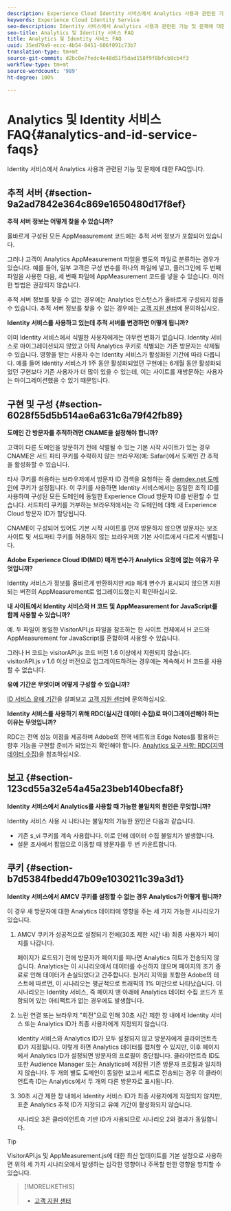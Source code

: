 ```yaml
---
description: Experience Cloud Identity 서비스에서 Analytics 사용과 관련된 기능 및 문제에 대한 FAQ입니다.
keywords: Experience Cloud Identity Service
seo-description: Identity 서비스에서 Analytics 사용과 관련된 기능 및 문제에 대한 FAQ입니다.
seo-title: Analytics 및 Identity 서비스 FAQ
title: Analytics 및 Identity 서비스 FAQ
uuid: 35ed79a9-eccc-4b54-8451-606f091c73b7
translation-type: tm+mt
source-git-commit: d2bc0e7fedc4e48d51f5dad158f9f8bfcb0cb4f3
workflow-type: tm+mt
source-wordcount: '989'
ht-degree: 100%

---
```



# Analytics 및 Identity 서비스 FAQ{#analytics-and-id-service-faqs}

Identity 서비스에서 Analytics 사용과 관련된 기능 및 문제에 대한 FAQ입니다.

## 추적 서버 {#section-9a2ad7842e364c869e1650480d17f8ef}

**추적 서버 정보는 어떻게 찾을 수 있습니까?**

올바르게 구성된 모든 AppMeasurement 코드에는 추적 서버 정보가 포함되어 있습니다.

그러나 고객이 Analytics AppMeasurement 파일을 별도의 파일로 분류하는 경우가 있습니다. 예를 들어, 일부 고객은 구성 변수를 하나의 파일에 넣고, 플러그인에 두 번째 파일을 사용한 다음, 세 번째 파일에 AppMeasurement 코드를 넣을 수 있습니다. 이러한 방법은 권장되지 않습니다.

추적 서버 정보를 찾을 수 없는 경우에는 Analytics 인스턴스가 올바르게 구성되지 않을 수 있습니다. 추적 서버 정보를 찾을 수 없는 경우에는 [고객 지원 센터](https://helpx.adobe.com/kr/marketing-cloud/contact-support.html)에 문의하십시오.

**Identity 서비스를 사용하고 있는데 추적 서버를 변경하면 어떻게 됩니까?**

이미 Identity 서비스에서 식별한 사용자에게는 아무런 변화가 없습니다. Identity 서비스로 마이그레이션되지 않았고 아직 Analytics 쿠키로 식별되는 기존 방문자는 삭제될 수 있습니다. 영향을 받는 사용자 수는 Identity 서비스가 활성화된 기간에 따라 다릅니다. 예를 들어 Identity 서비스가 1주 동안 활성화되었던 구현에는 6개월 동안 활성화되었던 구현보다 기존 사용자가 더 많이 있을 수 있는데, 이는 사이트를 재방문하는 사용자는 마이그레이션했을 수 있기 때문입니다.

## 구현 및 구성 {#section-6028f55d5b514ae6a631c6a79f42fb89}

**도메인 간 방문자를 추적하려면 CNAME을 설정해야 합니까?**

고객이 다른 도메인을 방문하기 전에 식별될 수 있는 기본 시작 사이트가 있는 경우 CNAME은 서드 파티 쿠키를 수락하지 않는 브라우저(예: Safari)에서 도메인 간 추적을 활성화할 수 있습니다.

타사 쿠키를 허용하는 브라우저에서 방문자 ID 검색을 요청하는 중 [demdex.net 도메인](https://docs.adobe.com/content/help/ko-KR/audience-manager/user-guide/reference/demdex-calls.html)에 쿠키가 설정됩니다. 이 쿠키를 사용하면 Identity 서비스에서는 동일한 조직 ID를 사용하여 구성된 모든 도메인에 동일한 Experience Cloud 방문자 ID를 반환할 수 있습니다. 서드파티 쿠키를 거부하는 브라우저에서는 각 도메인에 대해 새 Experience Cloud 방문자 ID가 할당됩니다.

CNAME이 구성되어 있어도 기본 시작 사이트를 먼저 방문하지 않으면 방문자는 보조 사이트 및 서드파티 쿠키를 허용하지 않는 브라우저의 기본 사이트에서 다르게 식별됩니다.

**Adobe Experience Cloud ID(MID) 매개 변수가 Analytics 요청에 없는 이유가 무엇입니까?**

Identity 서비스가 정보를 올바르게 반환하지만 `MID` 매개 변수가 표시되지 않으면 지원되는 버전의 AppMeasurement로 업그레이드했는지 확인하십시오.

**내 사이트에서 Identity 서비스와 H 코드 및 AppMeasurement for JavaScript를 함께 사용할 수 있습니까?**

예. 두 파일이 동일한 VisitorAPI.js 파일을 참조하는 한 사이트 전체에서 H 코드와 AppMeasurement for JavaScript를 혼합하여 사용할 수 있습니다.

그러나 H 코드는 visitorAPI.js 코드 버전 1.6 이상에서 지원되지 않습니다. visitorAPI.js v 1.6 이상 버전으로 업그레이드하려는 경우에는 계속해서 H 코드를 사용할 수 없습니다.

**유예 기간은 무엇이며 어떻게 구성할 수 있습니까?**

[ID 서비스 유예 기간](../reference/analytics-reference/grace-period.md)을 살펴보고 [고객 지원 센터](https://helpx.adobe.com/kr/marketing-cloud/contact-support.html)에 문의하십시오.

**Identity 서비스를 사용하기 위해 RDC(실시간 데이터 수집)로 마이그레이션해야 하는 이유는 무엇입니까?**

RDC는 전역 성능 이점을 제공하며 Adobe의 전역 네트워크 Edge Notes를 활용하는 향후 기능을 구현할 준비가 되었는지 확인해야 합니다. [Analytics 요구 사항: RDC(지역 데이터 수집)](../reference/requirements.md#section-7d04bb013bc84a25bae3b148bc0ca25f)을 참조하십시오.

## 보고 {#section-123cd55a32e54a45a23beb140becfa8f}

**Identity 서비스에서 Analytics를 사용할 때 가능한 불일치의 원인은 무엇입니까?**

Identity 서비스 사용 시 나타나는 불일치의 가능한 원인은 다음과 같습니다.

* 기존 s_vi 쿠키를 계속 사용합니다. 이로 인해 데이터 수집 불일치가 발생합니다.
* 설문 조사에서 팝업으로 이동할 때 방문자를 두 번 카운트합니다.

## 쿠키 {#section-b7d5384fbedd47b09e1030211c39a3d1}

**Identity 서비스에서 AMCV 쿠키를 설정할 수 없는 경우 Analytics가 어떻게 됩니까?**

이 경우 새 방문자에 대한 Analytics 데이터에 영향을 주는 세 가지 가능한 시나리오가 있습니다.

1. AMCV 쿠키가 성공적으로 설정되기 전에(30초 제한 시간 내) 최종 사용자가 페이지를 나갑니다.

   페이지가 로드되기 전에 방문자가 페이지를 떠나면  Analytics 히트가 전송되지 않습니다. Analytics는 이 시나리오에서 데이터를 수신하지 않으며 페이지의 조기 종료로 인해 데이터가 손실되었다고 간주합니다. 원거리 지역을 포함한 Adobe의 테스트에 따르면, 이 시나리오는 평균적으로 트래픽의 1% 미만으로 나타났습니다. 이 시나리오는 Identity 서비스, 즉 페이지 맨 아래에 Analytics 데이터 수집 코드가 포함되어 있는 아티팩트가 없는 경우에도 발생합니다.

1. 느린 연결 또는 브라우저 &quot;회전&quot;으로 인해 30초 시간 제한 창 내에서 Identity 서비스 또는 Analytics ID가 최종 사용자에게 지정되지 않습니다.

   Identity 서비스와 Analytics ID가 모두 설정되지 않고 방문자에게 클라이언트측 ID가 지정됩니다. 이렇게 하면 Analytics 데이터를 캡처할 수 있지만, 이후 페이지에서 Analytics ID가 설정되면 방문자의 프로필이 중단됩니다. 클라이언트측 ID도 또한 Audience Manager 또는 Analytics에 저장된 기존 방문자 프로필과 일치하지 않습니다. 두 개의 별도 도메인이 동일한 보고서 세트로 전송되는 경우 이 클라이언트측 ID는 Analytics에서 두 개의 다른 방문자로 표시됩니다.

1. 30초 시간 제한 창 내에서 Identity 서비스 ID가 최종 사용자에게 지정되지 않지만, 표준 Analytics 추적 ID가 지정되고 유예 기간이 활성화되지 않습니다.

   시나리오 3은 클라이언트측 기반 ID가 사용되므로 시나리오 2와 결과가 동일합니다.

>[!TIP]
>
>VisitorAPI.js 및 AppMeasurement.js에 대한 최신 업데이트를 기본 설정으로 사용하면 위의 세 가지 시나리오에서 발생하는 심각한 영향이나 주목할 만한 영향을 방지할 수 있습니다.

>[!MORELIKETHIS]
>
>* [고객 지원 센터](https://helpx.adobe.com/kr/marketing-cloud/contact-support.html)

